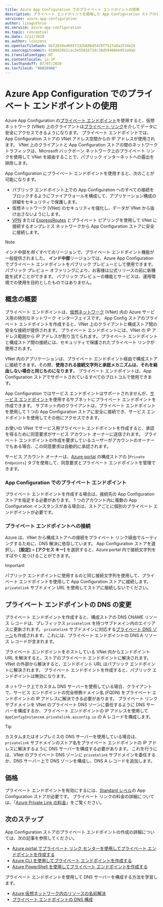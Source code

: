 ```yaml
---
title: Azure App Configuration でのプライベート エンドポイントの使用
description: プライベート エンドポイントを使用した App Configuration ストアのセキュリティ保護
services: azure-app-configuration
author: lisaguthrie
ms.service: azure-app-configuration
ms.topic: conceptual
ms.date: 3/12/2020
ms.author: lcozzens
ms.openlocfilehash: bbf2039ad695f332b69bd5429ff527a4a2534e26
ms.sourcegitcommit: 0100d26b1cac3e55016724c30d59408ee052a9ab
ms.translationtype: HT
ms.contentlocale: ja-JP
ms.lasthandoff: 07/07/2020
ms.locfileid: "86026986"
---
```

# <a name="using-private-endpoints-for-azure-app-configuration"></a>Azure App Configuration でのプライベート エンドポイントの使用

Azure App Configuration の[プライベート エンドポイント](../private-link/private-endpoint-overview.md)を使用すると、仮想ネットワーク (VNet) 上のクライアントは[プライベート リンク](../private-link/private-link-overview.md)を介してデータに安全にアクセスできるようになります。 プライベート エンドポイントでは、App Configuration ストアの VNet アドレス空間からの IP アドレスが使用されます。 VNet 上のクライアントと App Configuration ストアの間のネットワーク トラフィックは、Microsoft バックボーン ネットワーク上のプライベート リンクを使用して VNet を経由することで、パブリック インターネットへの露出を排除します。

App Configuration にプライベート エンドポイントを使用すると、次のことが可能になります。
- パブリック エンドポイント上での App Configuration へのすべての接続をブロックするようにファイアウォールを構成して、アプリケーション構成の詳細をセキュリティで保護します。
- 仮想ネットワーク (VNet) のセキュリティを強化し、データが VNet から抜け出さないようにします。
- [VPN](../vpn-gateway/vpn-gateway-about-vpngateways.md) または [ExpressRoutes](../expressroute/expressroute-locations.md) とプライベート ピアリングを使用して VNet に接続するオンプレミス ネットワークから App Configuration ストアに安全に接続します。

> [!NOTE]
> インド中部を*除く*すべてのリージョンで、プライベート エンドポイント機能が一般提供されました。 **インド中部**リージョンでは、Azure App Configuration でプライベート エンドポイントをパブリック プレビューとして使用できます。 パブリック プレビュー オファリングにより、お客様は公式リリースの前に新機能を試すことができます。  パブリック プレビューの機能とサービスは、運用環境での使用を目的としたものではありません。

## <a name="conceptual-overview"></a>概念の概要

プライベート エンドポイントは、[仮想ネットワーク](../virtual-network/virtual-networks-overview.md) (VNet) 内の Azure サービス用の特別なネットワーク インターフェイスです。 App Config ストアのプライベート エンドポイントを作成すると、VNet 上のクライアントと構成ストア間の安全な接続が提供されます。 プライベート エンドポイントには、VNet の IP アドレス範囲から IP アドレスが割り当てられます。 プライベート エンドポイントと構成ストア間の接続には、セキュリティで保護されたプライベート リンクが使用されます。

VNet 内のアプリケーションは、プライベート エンドポイント経由で構成ストアに接続できます。その際、**使用される接続文字列と承認メカニズムは、それを経由しない場合と同じものになります**。 プライベート エンドポイントは、App Configuration ストアでサポートされているすべてのプロトコルで使用できます。

App Configuration ではサービス エンドポイントはサポートされませんが、[サービス エンドポイント](../virtual-network/virtual-network-service-endpoints-overview.md)を使用するサブネットにプライベート エンドポイントを作成できます。 サブネット内のクライアントは、プライベート エンドポイントを使用して 1 つの App Configuration ストアに安全に接続でき、サービス エンドポイントを使用してその他にアクセスできます。  

お使いの VNet でサービス用プライベート エンドポイントを作成すると、承認を得るために同意要求がサービス アカウント オーナーに送信されます。 プライベート エンドポイントの作成を要求しているユーザーがアカウントのオーナーでもある場合、この同意要求は自動的に承認されます。

サービス アカウント オーナーは、[Azure portal](https://portal.azure.com) の構成ストアの [`Private Endpoints`] タブを使用して、同意要求とプライベート エンドポイントを管理できます。

### <a name="private-endpoints-for-app-configuration"></a>App Configuration でのプライベート エンドポイント 

プライベート エンドポイントを作成する場合は、接続先の App Configuration ストアを指定する必要があります。 1 つのアカウント内に複数の App Configuration インスタンスがある場合は、ストアごとに個別のプライベート エンドポイントが必要です。

### <a name="connecting-to-private-endpoints"></a>プライベート エンドポイントへの接続

Azure は、VNet から構成ストアへの接続をプライベート リンク経由でルーティングするために、DNS 解決に依存しています。 App Configuration ストアを選択し、 **[設定]**  >  **[アクセス キー]** を選択すると、Azure portal 内で接続文字列をすばやく見つけることができます。  

> [!IMPORTANT]
> パブリック エンドポイントに使用するのと同じ接続文字列を使用して、プライベート エンドポイントを使用して App Configuration ストアに接続します。 `privatelink` サブドメイン URL を使用してストアに接続しないでください。

## <a name="dns-changes-for-private-endpoints"></a>プライベート エンドポイントの DNS の変更

プライベート エンドポイントを作成すると、構成ストアの DNS CNAME リソース レコードは、プレフィックス `privatelink` を持つサブドメイン内のエイリアスに更新されます。 `privatelink` サブドメインに対応する[プライベート DNS ゾーン](../dns/private-dns-overview.md)も作成されます。これには、プライベート エンドポイントの DNS A リソース レコードが含まれます。

プライベート エンドポイントをホストしている VNet 内からエンドポイント URL を解決すると、ストアのプライベート エンドポイントに解決されます。 VNet の外部から解決すると、エンドポイント URL はパブリック エンドポイントに解決されます。 プライベート エンドポイントを作成すると、パブリック エンドポイントは無効になります。

ネットワーク上でカスタム DNS サーバーを使用している場合、クライアントで、サービス エンドポイントの完全修飾ドメイン名 (FQDN) をプライベート エンドポイントの IP アドレスに解決できる必要があります。 プライベート リンク サブドメインを VNet のプライベート DNS ゾーンに委任するように DNS サーバーを構成するか、プライベート エンドポイントの IP アドレスを使用して `AppConfigInstanceA.privatelink.azconfig.io` の A レコードを構成します。

> [!TIP]
> カスタムまたはオンプレミスの DNS サーバーを使用している場合は、`privatelink` サブドメインのストア名をプライベート エンドポイントの IP アドレスに解決するように DNS サーバーを構成する必要があります。 これを行うには、VNet のプライベート DNS ゾーンに `privatelink` サブドメインを委任するか、DNS サーバー上で DNS ゾーンを構成し、DNS A レコードを追加します。

## <a name="pricing"></a>価格

プライベート エンドポイントを有効にするには、[Standard レベル](https://azure.microsoft.com/pricing/details/app-configuration/)の App Configuration ストアが必要です。  プライベート リンクの料金の詳細については、「[Azure Private Link の料金](https://azure.microsoft.com/pricing/details/private-link)」をご覧ください。

## <a name="next-steps"></a>次のステップ

App Configuration ストアのプライベート エンドポイントの作成の詳細については、次の記事を参照してください。

- [Azure portal でプライベート リンク センターを使用してプライベート エンドポイントを作成する](../private-link/create-private-endpoint-portal.md)
- [Azure CLI を使用してプライベート エンドポイントを作成する](../private-link/create-private-endpoint-cli.md)
- [Azure PowerShell を使用してプライベート エンドポイントを作成する](../private-link/create-private-endpoint-powershell.md)

プライベート エンドポイントを使用して DNS サーバーを構成する方法を学習します。

- [Azure 仮想ネットワーク内のリソースの名前解決](/azure/virtual-network/virtual-networks-name-resolution-for-vms-and-role-instances#name-resolution-that-uses-your-own-dns-server)
- [プライベート エンドポイントの DNS 構成](/azure/private-link/private-endpoint-overview#dns-configuration)

